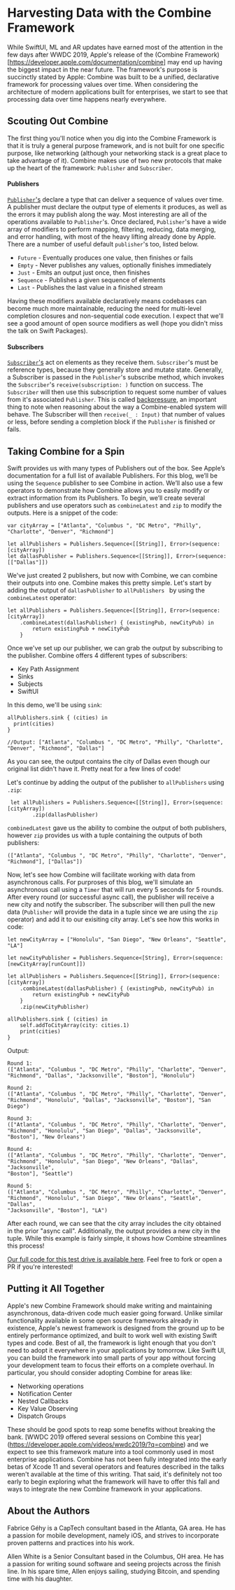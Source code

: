 
# Harvesting Data with the Combine Framework

While SwiftUI, ML and AR updates have earned most of the attention in the few days after WWDC 2019, Apple's release of the (Combine Framework)[https://developer.apple.com/documentation/combine] may end up having the biggest impact in the near future. The framework's purpose is succinctly stated by Apple: Combine was built to be a unified, declarative framework for processing values over time. When considering the architecture of modern applications built for enterprises, we start to see that processing data over time happens nearly everywhere.

## Scouting Out Combine

The first thing you'll notice when you dig into the Combine Framework is that it is truly a general purpose framework, and is not built for one specific purpose, like networking (although your networking stack is a great place to take advantage of it). Combine makes use of two new protocols that make up the heart of the framework: `Publisher` and `Subscriber`.

#### Publishers

[`Publisher`'s](https://developer.apple.com/documentation/combine/publisher) declare a type that can deliver a sequence of values over time. A publisher must declare the output type of elements it produces, as well as the errors it may publish along the way. Most interesting are all of the operations available to `Publisher`'s. Once declared, `Publisher`'s have a wide array of modifiers to perform mapping, filtering, reducing, data merging, and error handling, with most of the heavy lifting already done by Apple. There are a number of useful default `publisher`'s too, listed below.

  * `Future` - Eventually produces one value, then finishes or fails
  * `Empty` - Never publishes any values, optionally finishes immediately
  * `Just` - Emits an output just once, then finishes
  * `Sequence` - Publishes a given sequence of elements
  * `Last` - Publishes the last value in a finished stream

Having these modifiers available declaratively means codebases can become much more maintainable, reducing the need for multi-level completion closures and non-sequential code execution. I expect that we'll see a good amount of open source modifiers as well (hope you didn't miss the talk on Swift Packages).

#### Subscribers

[`Subscriber`'s](https://developer.apple.com/documentation/combine/subscriber) act on elements as they receive them. `Subscriber`'s must be reference types, because they generally store and mutate state. Generally, a Subscriber is passed in the `Publisher`'s subscribe method, which invokes the `Subscriber`'s `receive(subscription: )` function on success. The `Subscriber` will then use this subscription to request some number of values from it's associated `Publisher`. This is called [backpressure](https://medium.com/@jayphelps/backpressure-explained-the-flow-of-data-through-software-2350b3e77ce7), an important thing to note when reasoning about the way a Combine-enabled system will behave. The Subscriber will then `receive(_ : Input)` that number of values or less, before sending a completion block if the `Publisher` is finished or fails.


## Taking Combine for a Spin

Swift provides us with many types of Publishers out of the box. See Apple’s documentation for a full list of available Publishers. For this blog, we’ll be using the ```Sequence``` publisher to see Combine in action. We’ll also use a few operators to demonstrate how Combine allows you to easily modify or extract information from its Publishers. To begin, we’ll create several publishers and use operators such as ```combineLatest``` and ```zip``` to modify the outputs. Here is a snippet of the code:

```
var cityArray = ["Atlanta", "Columbus ", "DC Metro", "Philly", "Charlotte", "Denver", "Richmond"]

let allPublishers = Publishers.Sequence<[[String]], Error>(sequence: [cityArray])
let dallasPublisher = Publishers.Sequence<[[String]], Error>(sequence: [["Dallas"]])
```

We've just created 2 publishers, but now with Combine, we can combine their outputs into one. Combine makes this pretty simple. Let's start by adding the output of ```dallasPublisher``` to ```allPublishers ``` by using the ```combineLatest``` operator:

```
let allPublishers = Publishers.Sequence<[[String]], Error>(sequence: [cityArray])
    .combineLatest(dallasPublisher) { (existingPub, newCityPub) in
        return existingPub + newCityPub
    } 
```
Once we've set up our publisher, we can grab the output by subscribing to the publisher. Combine offers 4 different types of subscribers:  

  * Key Path Assignment  
  * Sinks  
  * Subjects  
  * SwiftUI  

In this demo, we'll be using ```sink```:  

```
allPublishers.sink { (cities) in  
  print(cities)
}

//Output: ["Atlanta", "Columbus ", "DC Metro", "Philly", "Charlotte", "Denver", "Richmond", "Dallas"]
```

As you can see, the output contains the city of Dallas even though our original list didn't have it. Pretty neat for a few lines of code!

Let's continue by adding the output of the publisher to ```allPublishers``` using ```.zip```:

```
 let allPublishers = Publishers.Sequence<[[String]], Error>(sequence: [cityArray])
    	.zip(dallasPublisher)

```
```combinedLatest``` gave us the ability to combine the output of both publishers, however ```zip``` provides us with a tuple containing the outputs of both publishers:

```
(["Atlanta", "Columbus ", "DC Metro", "Philly", "Charlotte", "Denver", "Richmond"], ["Dallas"])

```

Now, let's see how Combine will facilitate working with data from asynchronous calls. For purproses of this blog, we'll simulate an asynchronous call using a ```Timer``` that will run every 5 seconds for 5 rounds. After every round (or successful async call), the publisher will receive a new city and notify the subscriber. The subscriber will then pull the new data (```Publisher``` will provide the data in a tuple since we are using the ```zip``` operator) and add it to our exisiting city array. Let's see how this works in code:

```
let newCityArray = ["Honolulu", "San Diego", "New Orleans", "Seattle", "LA"]

let newCityPublisher = Publishers.Sequence<[String], Error>(sequence: [newCityArray[runCount]])
        
let allPublishers = Publishers.Sequence<[[String]], Error>(sequence: [cityArray])
    .combineLatest(dallasPublisher) { (existingPub, newCityPub) in
        return existingPub + newCityPub
    }
    .zip(newCityPublisher)
    
allPublishers.sink { (cities) in
    self.addToCityArray(city: cities.1)
    print(cities)
}
```

Output:  

```  
Round 1:  
(["Atlanta", "Columbus ", "DC Metro", "Philly", "Charlotte", "Denver", 
"Richmond", "Dallas", "Jacksonville", "Boston"], "Honolulu")

Round 2:  
(["Atlanta", "Columbus ", "DC Metro", "Philly", "Charlotte", "Denver", 
"Richmond", "Honolulu", "Dallas", "Jacksonville", "Boston"], "San Diego")

Round 3:  
(["Atlanta", "Columbus ", "DC Metro", "Philly", "Charlotte", "Denver", 
"Richmond", "Honolulu", "San Diego", "Dallas", "Jacksonville", "Boston"], "New Orleans")

Round 4:  
(["Atlanta", "Columbus ", "DC Metro", "Philly", "Charlotte", "Denver",
"Richmond", "Honolulu", "San Diego", "New Orleans", "Dallas", "Jacksonville", 
"Boston"], "Seattle")

Round 5:  
(["Atlanta", "Columbus ", "DC Metro", "Philly", "Charlotte", "Denver",
"Richmond", "Honolulu", "San Diego", "New Orleans", "Seattle", "Dallas", 
"Jacksonville", "Boston"], "LA")
```

After each round, we can see that the city array includes the city obtained in the prior "async call". Additionally, the output provides a new city in the tuple. While this example is fairly simple, it shows how Combine streamlines this process!

[Our full code for this test drive is available here](https://github.com/fgehy/Combine-iOS-Blogfest). Feel free to fork or open a PR if you're interested!

## Putting it All Together

Apple's new Combine Framework should make writing and maintaining asynchronous, data-driven code much easier going forward. Unlike similar functionality available in some open source frameworks already in existence, Apple's newest framework is designed from the ground up to be entirely performance optimized, and built to work well with existing Swift types and code. Best of all, the framework is light enough that you don't need to adopt it everywhere in your applications by tomorrow. Like Swift UI, you can build the framework into small parts of your app without forcing your development team to focus their efforts on a complete overhaul. In particular, you should consider adopting Combine for areas like: 

  * Networking operations
  * Notification Center
  * Nested Callbacks
  * Key Value Observing
  * Dispatch Groups

These should be good spots to reap some benefits without breaking the bank. [WWDC 2019 offered several sessions on Combine this year] (https://developer.apple.com/videos/wwdc2019/?q=combine) and we expect to see this framework mature into a tool commonly used in most enterprise applications. Combine has not been fully integrated into the early betas of Xcode 11 and several operators and features described in the talks weren't available at the time of this writing. That said, it's definitely not too early to begin exploring what the framework will have to offer this fall and ways to integrate the new Combine framework in your applications.

## About the Authors

Fabrice Géhy is a CapTech consultant based in the Atlanta, GA area. He has a passion for mobile development, namely iOS, and strives to incorporate proven patterns and practices into his work.

Allen White is a Senior Consultant based in the Columbus, OH area. He has a passion for writing sound software and seeing projects across the finish line. In his spare time, Allen enjoys sailing, studying Bitcoin, and spending time with his daughter.




